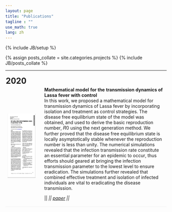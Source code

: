 ```yaml
---
layout: page
title: "Publications"
tagline : ""
use_math: true
lang: zh
---
```

{% include JB/setup %}

{% assign posts_collate = site.categories.projects %}
{% include JB/posts_collate %}

<link rel="stylesheet" href="/glyphicons/css/glyphicons.css">

<table style="width:100%">
<col width="20%">
<col width="10">
<col >

<!-- <tr height="50">
<td style="padding-left: 1px;
    padding-bottom: 3px;
    vertical-align: bottom;">
    <strong style="font-size: 25px;">2017</strong></td>
</tr> -->

<!-- <tr style="border-bottom:1pt solid #eee" >
<td markdown="1">
![videovec](images/main/videovec.jpg){:class="img-shadow"}
</td>
<td></td>
<td markdown="1">
<div><a href="/archive/research/videovec/"><b>Video Vectorization via Tetrahedral Remeshing</b></a></div>
<div><b>Chuan Wang</b>, Jie Zhu, Yanwen Guo, Wenping Wang</div>
<div><i>IEEE Transactions on Image Processing, 2017</i></div>
<div><i>"converting a raster video into its vectorized version, with perservation of the video features"</i></div>

|| <em class="icon-home"></em> || [project page](/archive/research/videovec/) || <em class="icon-file"></em> || [paper](/archive/research/videovec/paper.pdf) || <em class="icon-film"></em> || [video demo](https://youtu.be/KmPdjB8f4ww) ||

</td> 
</tr> -->

<tr height="50">
<td style="padding-left: 1px;
    padding-bottom: 3px;
    vertical-align: bottom;">
    <strong style="font-size: 25px;">2020</strong></td>
</tr>

<tr style="border-bottom:1pt solid #eee" >
<td markdown="1">
<!-- ![spiden](images/papers/icadl2021.png =100x20){:class="img-shadow"} -->
<img src="images/papers/lassa.jpeg" width="200" height="200" />
</td>
<td></td>
<td markdown="1">
<div><b>
Mathematical model for the transmission dynamics of Lassa fever with control</b></div>
<div>
In this work, we proposed a mathematical model for transmission dynamics of Lassa fever by incorporating isolation and treatment as control strategies. The disease free equilibrium state of the model was obtained, and used to derive the basic reproduction number, 𝑅0 using the next generation method. We further proved that the disease free equilibrium state is locally asymptotically stable whenever the reproduction number is less than unity. The numerical simulations revealed that the infection transmission rate constitute an essential parameter for an epidemic to occur, thus efforts should geared at bringing the infection transmission parameter to the lowest level to ensure eradication. The simulations further revealed that combined effective treatment and isolation of infected individuals are vital to eradicating the disease transmission.
</div>

|| <em class="icon-home"/> || [paper](https://www.ajol.info/index.php/swj/article/view/202949) || 
</td> 
</tr>

</table>

<style type="text/css">
td {
    border: 0.5px;
    vertical-align: center;
    text-align: left;
}
</style>
